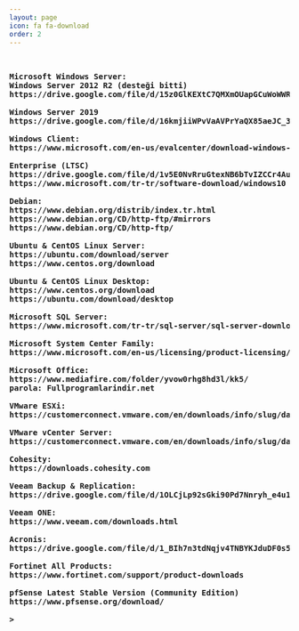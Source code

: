 ```yaml
---
layout: page
icon: fa fa-download
order: 2
---
```


<!-- wp:preformatted -->

<pre class="wp-block-preformatted"><strong>

Microsoft Windows Server:  
Windows Server 2012 R2 (desteği bitti)  
https://drive.google.com/file/d/15z0GlKEXtC7QMXmOUapGCuWoWWRytJVX/view  

Windows Server 2019  
https://drive.google.com/file/d/16kmjiiWPvVaAVPrYaQX85aeJC_3N4J1V/view  

Windows Client:  
https://www.microsoft.com/en-us/evalcenter/download-windows-10-enterprise  

Enterprise (LTSC)  
https://drive.google.com/file/d/1v5E0NvRruGtexNB6bTvIZCCr4AuCcUxF/view (LTSC)  
https://www.microsoft.com/tr-tr/software-download/windows10 (NORMAL)  

Debian:  
https://www.debian.org/distrib/index.tr.html  
https://www.debian.org/CD/http-ftp/#mirrors  
https://www.debian.org/CD/http-ftp/  

Ubuntu & CentOS Linux Server:  
https://ubuntu.com/download/server  
https://www.centos.org/download  

Ubuntu & CentOS Linux Desktop:  
https://www.centos.org/download  
https://ubuntu.com/download/desktop  

Microsoft SQL Server:  
https://www.microsoft.com/tr-tr/sql-server/sql-server-downloads  

Microsoft System Center Family:  
https://www.microsoft.com/en-us/licensing/product-licensing/system-center  

Microsoft Office:  
https://www.mediafire.com/folder/yvow0rhg8hd3l/kk5/  
parola: Fullprogramlarindir.net  

VMware ESXi:  
https://customerconnect.vmware.com/en/downloads/info/slug/datacenter_cloud_infrastructure/vmware_vsphere/7_0  

VMware vCenter Server:  
https://customerconnect.vmware.com/en/downloads/info/slug/datacenter_cloud_infrastructure/vmware_vsphere/7_0  

Cohesity:  
https://downloads.cohesity.com  

Veeam Backup & Replication:  
https://drive.google.com/file/d/1OLCjLp92sGki90Pd7Nnryh_e4u1KPQj3/view  

Veeam ONE:  
https://www.veeam.com/downloads.html  

Acronis:  
https://drive.google.com/file/d/1_BIh7n3tdNqjv4TNBYKJduDF0s5jGUzP/view  

Fortinet All Products:  
https://www.fortinet.com/support/product-downloads  

pfSense Latest Stable Version (Community Edition)  
https://www.pfsense.org/download/  

&gt; </pre>

<!-- /wp:preformatted -->